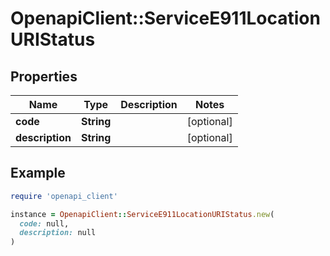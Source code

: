 # OpenapiClient::ServiceE911LocationURIStatus

## Properties

| Name | Type | Description | Notes |
| ---- | ---- | ----------- | ----- |
| **code** | **String** |  | [optional] |
| **description** | **String** |  | [optional] |

## Example

```ruby
require 'openapi_client'

instance = OpenapiClient::ServiceE911LocationURIStatus.new(
  code: null,
  description: null
)
```

